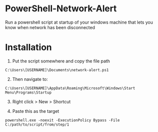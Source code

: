 # PowerShell-Network-Alert
Run a powershell script at startup of your windows machine that lets you know when network has been disconnected

# Installation
1. Put the script somewhere and copy the file path 

`C:\Users\[USERNAME]\Documents\network-alert.ps1`

2. Then navigate to: 

`C:\Users\[USERNAME]\AppData\Roaming\Microsoft\Windows\Start Menu\Programs\Startup`

3. Right click > New > Shortcut

4. Paste this as the target

`powershell.exe -noexit -ExecutionPolicy Bypass -File C:/path/to/script/from/step/1`

